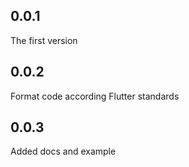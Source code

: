 ## 0.0.1

The first version

## 0.0.2

Format code according Flutter standards

## 0.0.3

Added docs and example